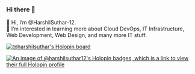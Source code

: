 ### Hi there 👋

👋 Hi, I’m @HarshilSuthar-12. </br>
👀 I’m interested in learning more about Cloud DevOps, IT Infrastructure, Web Development, Web Design, and many more IT stuff.</br>




[![@harshilsuthar's Holopin board](https://holopin.me/harshilsuthar)](https://holopin.io/@harshilsuthar)


[![An image of @harshilsuthar12's Holopin badges, which is a link to view their full Holopin profile](https://holopin.me/harshilsuthar12)](https://holopin.io/@harshilsuthar12)
